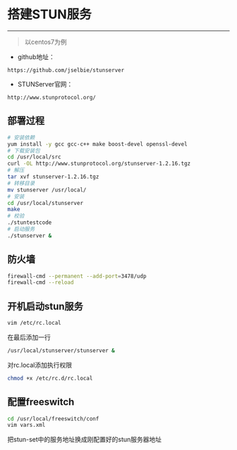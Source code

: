 # 搭建STUN服务

---

> 以centos7为例

* github地址：

```url
https://github.com/jselbie/stunserver
```

* STUNServer官网：

```url
http://www.stunprotocol.org/
```

## 部署过程

```bash
# 安装依赖
yum install -y gcc gcc-c++ make boost-devel openssl-devel
# 下载安装包
cd /usr/local/src
curl -OL http://www.stunprotocol.org/stunserver-1.2.16.tgz
# 解压
tar xvf stunserver-1.2.16.tgz
# 转移目录
mv stunserver /usr/local/
# 安装
cd /usr/local/stunserver
make
# 校验
./stuntestcode
# 启动服务
./stunserver &
```

## 防火墙

```bash
firewall-cmd --permanent --add-port=3478/udp
firewall-cmd --reload
```

## 开机启动stun服务

```bash
vim /etc/rc.local
```

在最后添加一行

```bash
/usr/local/stunserver/stunserver &
```

对rc.local添加执行权限

```bash
chmod +x /etc/rc.d/rc.local
```

## 配置freeswitch

```bash
cd /usr/local/freeswitch/conf
vim vars.xml
```

把stun-set中的服务地址换成刚配置好的stun服务器地址
